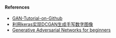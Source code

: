 #### References

- [GAN-Tutorial-on-Github](https://github.com/jonbruner/generative-adversarial-networks/blob/master/gan-notebook.ipynb)
- [利用keras实现DCGAN生成手写数字图像](https://zhuanlan.zhihu.com/p/83254710)
- [Generative Adversarial Networks for beginners](https://www.oreilly.com/content/generative-adversarial-networks-for-beginners/?imm_mid=0f3eba&cmp=em-data-na-na-newsltr_20170628)
